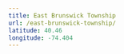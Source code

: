 ```yaml
---
title: East Brunswick Township
url: /east-brunswick-township/
latitude: 40.46
longitude: -74.404
---
```

